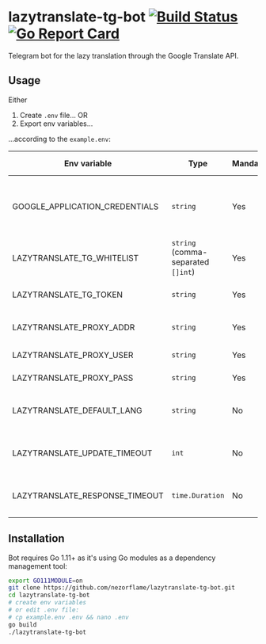 # lazytranslate-tg-bot [![Build Status](https://travis-ci.org/nezorflame/lazytranslate-tg-bot.svg?branch=master)](https://travis-ci.org/nezorflame/lazytranslate-tg-bot) [![Go Report Card](https://goreportcard.com/badge/github.com/nezorflame/lazytranslate-tg-bot)](https://goreportcard.com/report/github.com/nezorflame/lazytranslate-tg-bot)

Telegram bot for the lazy translation through the Google Translate API.

## Usage

Either

1. Create `.env` file... OR
2. Export env variables...

...according to the `example.env`:

| Env variable | Type | Mandatory | Default value | Description |
| - | - | - | - | - |
| GOOGLE_APPLICATION_CREDENTIALS | `string` | Yes | - | Google Translate API credentials, see more [here](https://cloud.google.com/translate/docs/) |
| LAZYTRANSLATE_TG_WHITELIST | `string` (comma-separated `[]int`) | Yes | - | List of Telegram user IDs |
| LAZYTRANSLATE_TG_TOKEN | `string` | Yes | - | Your Telegram bot token |
| LAZYTRANSLATE_PROXY_ADDR | `string` | Yes | - | Proxy address URL |
| LAZYTRANSLATE_PROXY_USER | `string` | Yes | - | Proxy username |
| LAZYTRANSLATE_PROXY_PASS | `string` | Yes | - | Proxy password |
| LAZYTRANSLATE_DEFAULT_LANG | `string` | No | 'en' | Default language for translations |
| LAZYTRANSLATE_UPDATE_TIMEOUT | `int` | No | 60 | Timeout for Telegram updates (in seconds) |
| LAZYTRANSLATE_RESPONSE_TIMEOUT | `time.Duration` | No | '1m' | Context timeout (for bot operations) |

## Installation

Bot requires Go 1.11+ as it's using Go modules as a dependency management tool:

```bash
export GO111MODULE=on
git clone https://github.com/nezorflame/lazytranslate-tg-bot.git
cd lazytranslate-tg-bot
# create env variables
# or edit .env file:
# cp example.env .env && nano .env
go build
./lazytranslate-tg-bot
```
